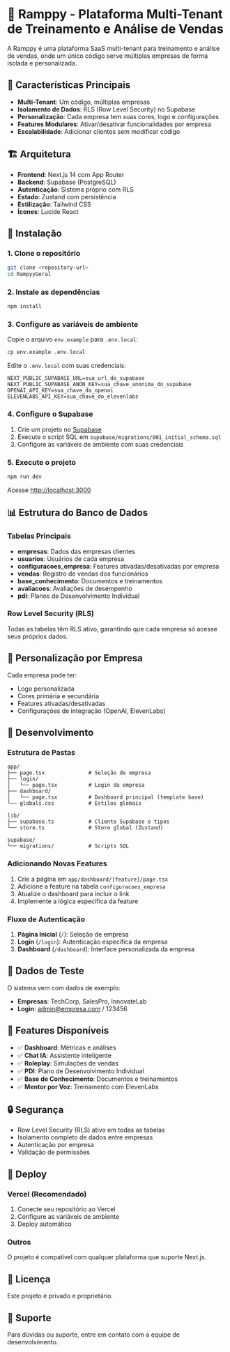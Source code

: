 # 🚀 Ramppy - Plataforma Multi-Tenant de Treinamento e Análise de Vendas

A Ramppy é uma plataforma SaaS multi-tenant para treinamento e análise de vendas, onde um único código serve múltiplas empresas de forma isolada e personalizada.

## 🎯 Características Principais

- **Multi-Tenant**: Um código, múltiplas empresas
- **Isolamento de Dados**: RLS (Row Level Security) no Supabase
- **Personalização**: Cada empresa tem suas cores, logo e configurações
- **Features Modulares**: Ativar/desativar funcionalidades por empresa
- **Escalabilidade**: Adicionar clientes sem modificar código

## 🏗️ Arquitetura

- **Frontend**: Next.js 14 com App Router
- **Backend**: Supabase (PostgreSQL)
- **Autenticação**: Sistema próprio com RLS
- **Estado**: Zustand com persistência
- **Estilização**: Tailwind CSS
- **Ícones**: Lucide React

## 🚀 Instalação

### 1. Clone o repositório
```bash
git clone <repository-url>
cd RampyyGeral
```

### 2. Instale as dependências
```bash
npm install
```

### 3. Configure as variáveis de ambiente
Copie o arquivo `env.example` para `.env.local`:
```bash
cp env.example .env.local
```

Edite o `.env.local` com suas credenciais:
```env
NEXT_PUBLIC_SUPABASE_URL=sua_url_do_supabase
NEXT_PUBLIC_SUPABASE_ANON_KEY=sua_chave_anonima_do_supabase
OPENAI_API_KEY=sua_chave_da_openai
ELEVENLABS_API_KEY=sua_chave_do_elevenlabs
```

### 4. Configure o Supabase

1. Crie um projeto no [Supabase](https://supabase.com)
2. Execute o script SQL em `supabase/migrations/001_initial_schema.sql`
3. Configure as variáveis de ambiente com suas credenciais

### 5. Execute o projeto
```bash
npm run dev
```

Acesse [http://localhost:3000](http://localhost:3000)

## 📊 Estrutura do Banco de Dados

### Tabelas Principais

- **empresas**: Dados das empresas clientes
- **usuarios**: Usuários de cada empresa
- **configuracoes_empresa**: Features ativadas/desativadas por empresa
- **vendas**: Registro de vendas dos funcionários
- **base_conhecimento**: Documentos e treinamentos
- **avaliacoes**: Avaliações de desempenho
- **pdi**: Planos de Desenvolvimento Individual

### Row Level Security (RLS)

Todas as tabelas têm RLS ativo, garantindo que cada empresa só acesse seus próprios dados.

## 🎨 Personalização por Empresa

Cada empresa pode ter:
- Logo personalizada
- Cores primária e secundária
- Features ativadas/desativadas
- Configurações de integração (OpenAI, ElevenLabs)

## 🔧 Desenvolvimento

### Estrutura de Pastas
```
app/
├── page.tsx              # Seleção de empresa
├── login/
│   └── page.tsx          # Login da empresa
├── dashboard/
│   └── page.tsx          # Dashboard principal (template base)
└── globals.css           # Estilos globais

lib/
├── supabase.ts           # Cliente Supabase e tipos
└── store.ts              # Store global (Zustand)

supabase/
└── migrations/           # Scripts SQL
```

### Adicionando Novas Features

1. Crie a página em `app/dashboard/[feature]/page.tsx`
2. Adicione a feature na tabela `configuracoes_empresa`
3. Atualize o dashboard para incluir o link
4. Implemente a lógica específica da feature

### Fluxo de Autenticação

1. **Página Inicial** (`/`): Seleção de empresa
2. **Login** (`/login`): Autenticação específica da empresa
3. **Dashboard** (`/dashboard`): Interface personalizada da empresa

## 🧪 Dados de Teste

O sistema vem com dados de exemplo:
- **Empresas**: TechCorp, SalesPro, InnovateLab
- **Login**: admin@empresa.com / 123456

## 📱 Features Disponíveis

- ✅ **Dashboard**: Métricas e análises
- ✅ **Chat IA**: Assistente inteligente
- ✅ **Roleplay**: Simulações de vendas
- ✅ **PDI**: Plano de Desenvolvimento Individual
- ✅ **Base de Conhecimento**: Documentos e treinamentos
- ✅ **Mentor por Voz**: Treinamento com ElevenLabs

## 🔒 Segurança

- Row Level Security (RLS) ativo em todas as tabelas
- Isolamento completo de dados entre empresas
- Autenticação por empresa
- Validação de permissões

## 🚀 Deploy

### Vercel (Recomendado)
1. Conecte seu repositório ao Vercel
2. Configure as variáveis de ambiente
3. Deploy automático

### Outros
O projeto é compatível com qualquer plataforma que suporte Next.js.

## 📄 Licença

Este projeto é privado e proprietário.

## 🤝 Suporte

Para dúvidas ou suporte, entre em contato com a equipe de desenvolvimento.

